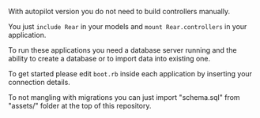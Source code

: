 
With autopilot version you do not need to build controllers manually.

You just `include Rear` in your models and `mount Rear.controllers` in your application.

To run these applications you need a database server running and the ability to create a database or to import data into existing one.

To get started please edit `boot.rb` inside each application by inserting your connection details.

To not mangling with migrations you can just import "schema.sql" from "assets/" folder at the top of this repository.
